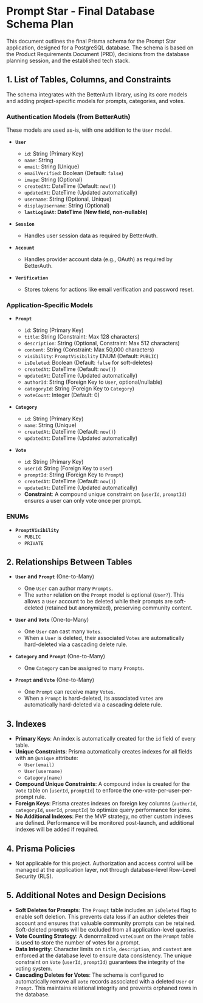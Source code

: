 # Prompt Star - Final Database Schema Plan

This document outlines the final Prisma schema for the Prompt Star application, designed for a PostgreSQL database. The schema is based on the Product Requirements Document (PRD), decisions from the database planning session, and the established tech stack.

## 1. List of Tables, Columns, and Constraints

The schema integrates with the BetterAuth library, using its core models and adding project-specific models for prompts, categories, and votes.

### Authentication Models (from BetterAuth)

These models are used as-is, with one addition to the `User` model.

- **`User`**
  - `id`: String (Primary Key)
  - `name`: String
  - `email`: String (Unique)
  - `emailVerified`: Boolean (Default: `false`)
  - `image`: String (Optional)
  - `createdAt`: DateTime (Default: `now()`)
  - `updatedAt`: DateTime (Updated automatically)
  - `username`: String (Optional, Unique)
  - `displayUsername`: String (Optional)
  - **`lastLoginAt`: DateTime (New field, non-nullable)**

- **`Session`**
  - Handles user session data as required by BetterAuth.

- **`Account`**
  - Handles provider account data (e.g., OAuth) as required by BetterAuth.

- **`Verification`**
  - Stores tokens for actions like email verification and password reset.

### Application-Specific Models

- **`Prompt`**
  - `id`: String (Primary Key)
  - `title`: String (Constraint: Max 128 characters)
  - `description`: String (Optional, Constraint: Max 512 characters)
  - `content`: String (Constraint: Max 50,000 characters)
  - `visibility`: `PromptVisibility` ENUM (Default: `PUBLIC`)
  - `isDeleted`: Boolean (Default: `false` for soft-deletes)
  - `createdAt`: DateTime (Default: `now()`)
  - `updatedAt`: DateTime (Updated automatically)
  - `authorId`: String (Foreign Key to `User`, optional/nullable)
  - `categoryId`: String (Foreign Key to `Category`)
  - `voteCount`: Integer (Default: 0)

- **`Category`**
  - `id`: String (Primary Key)
  - `name`: String (Unique)
  - `createdAt`: DateTime (Default: `now()`)
  - `updatedAt`: DateTime (Updated automatically)

- **`Vote`**
  - `id`: String (Primary Key)
  - `userId`: String (Foreign Key to `User`)
  - `promptId`: String (Foreign Key to `Prompt`)
  - `createdAt`: DateTime (Default: `now()`)
  - `updatedAt`: DateTime (Updated automatically)
  - **Constraint**: A compound unique constraint on (`userId`, `promptId`) ensures a user can only vote once per prompt.

### ENUMs

- **`PromptVisibility`**
  - `PUBLIC`
  - `PRIVATE`

## 2. Relationships Between Tables

- **`User` and `Prompt`** (One-to-Many)
  - One `User` can author many `Prompts`.
  - The `author` relation on the `Prompt` model is optional (`User?`). This allows a `User` account to be deleted while their prompts are soft-deleted (retained but anonymized), preserving community content.

- **`User` and `Vote`** (One-to-Many)
  - One `User` can cast many `Votes`.
  - When a `User` is deleted, their associated `Votes` are automatically hard-deleted via a cascading delete rule.

- **`Category` and `Prompt`** (One-to-Many)
  - One `Category` can be assigned to many `Prompts`.

- **`Prompt` and `Vote`** (One-to-Many)
  - One `Prompt` can receive many `Votes`.
  - When a `Prompt` is hard-deleted, its associated `Votes` are automatically hard-deleted via a cascading delete rule.

## 3. Indexes

- **Primary Keys**: An index is automatically created for the `id` field of every table.
- **Unique Constraints**: Prisma automatically creates indexes for all fields with an `@unique` attribute:
  - `User(email)`
  - `User(username)`
  - `Category(name)`
- **Compound Unique Constraints**: A compound index is created for the `Vote` table on (`userId`, `promptId`) to enforce the one-vote-per-user-per-prompt rule.
- **Foreign Keys**: Prisma creates indexes on foreign key columns (`authorId`, `categoryId`, `userId`, `promptId`) to optimize query performance for joins.
- **No Additional Indexes**: Per the MVP strategy, no other custom indexes are defined. Performance will be monitored post-launch, and additional indexes will be added if required.

## 4. Prisma Policies

- Not applicable for this project. Authorization and access control will be managed at the application layer, not through database-level Row-Level Security (RLS).

## 5. Additional Notes and Design Decisions

- **Soft Deletes for Prompts**: The `Prompt` table includes an `isDeleted` flag to enable soft deletion. This prevents data loss if an author deletes their account and ensures that valuable community prompts can be retained. Soft-deleted prompts will be excluded from all application-level queries.
- **Vote Counting Strategy**: A denormalized `voteCount` on the `Prompt` table is used to store the number of votes for a prompt.
- **Data Integrity**: Character limits on `title`, `description`, and `content` are enforced at the database level to ensure data consistency. The unique constraint on `Vote` (`userId`, `promptId`) guarantees the integrity of the voting system.
- **Cascading Deletes for Votes**: The schema is configured to automatically remove all `Vote` records associated with a deleted `User` or `Prompt`. This maintains relational integrity and prevents orphaned rows in the database.
